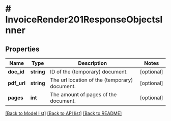# # InvoiceRender201ResponseObjectsInner

## Properties

Name | Type | Description | Notes
------------ | ------------- | ------------- | -------------
**doc_id** | **string** | ID of the (temporary) document. | [optional]
**pdf_url** | **string** | The url location of the (temporary) document. | [optional]
**pages** | **int** | The amount of pages of the document. | [optional]

[[Back to Model list]](../../README.md#models) [[Back to API list]](../../README.md#endpoints) [[Back to README]](../../README.md)
